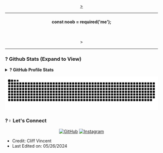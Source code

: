 
<p align="center">
  <a href="https://github.com/khrlmstfa/readme-typing-svg">></a>
</p>
<hr/>
<h4 align="center">const noob = required('me');</h4>
<br>
<p align="center"> > </p>
 
 
------
 
### ? Github Stats (Expand to View)
 
 
<details>
  <summary><b>? GitHub Profile Stats</b></summary>
  <br/>
  <p align="center">
    <a href="https://github.com/khrlmstfa/github-readme-stats">></a>
<br/>
  &nbsp;
   >
  <br/>
<br/>
  <b>Note:</b> Top languages is only a metric of the languages my public code consists of and doesn't reflect experience or skill level.
  </p>
</details>
 
</details>
 
<p align="center">
<img src="https://github.com/Platane/snk/raw/output/github-contribution-grid-snake.svg" alt="nz" width="700"/>
</p>
 
### ?‍♀️ Let's Connect
<p align="center">
 <a href="https://github.com/kaizenji/"><img src="https://img.icons8.com/bubbles/50/000000/github.png" alt="GitHub"/></a>
 <a href="https://instagram.com/_jzsync/"><img src="https://img.icons8.com/bubbles/50/000000/instagram.png" alt="Instagram"/></a>
 
</p>
 
 
 
* Credit: Cliff Vincent
* Last Edited on: 05/26/2024
